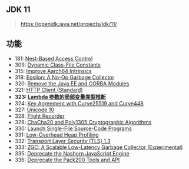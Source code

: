 ## JDK 11

> https://openjdk.java.net/projects/jdk/11/

## 功能

* 181: [Nest-Based Access Control](https://openjdk.java.net/jeps/181)
* 309: [Dynamic Class-File Constants](https://openjdk.java.net/jeps/309)
* 315: [Improve Aarch64 Intrinsics](https://openjdk.java.net/jeps/315)
* 318: [Epsilon: A No-Op Garbage Collector](https://openjdk.java.net/jeps/318)
* 320: [Remove the Java EE and CORBA Modules](https://openjdk.java.net/jeps/320)
* 321: [HTTP Client (Standard)](https://openjdk.java.net/jeps/321)
* **323: [Lambda 参数的局部变量类型推断](编程语言/Java/Javalang/openjdk/功能特性和语法糖/local-variable-type-inference.md)**
* 324: [Key Agreement with Curve25519 and Curve448](https://openjdk.java.net/jeps/324)
* 327: [Unicode 10](https://openjdk.java.net/jeps/327)
* 328: [Flight Recorder](https://openjdk.java.net/jeps/328)
* 329: [ChaCha20 and Poly1305 Cryptographic Algorithms](https://openjdk.java.net/jeps/329)
* 330: [Launch Single-File Source-Code Programs](https://openjdk.java.net/jeps/330)
* 331: [Low-Overhead Heap Profiling](https://openjdk.java.net/jeps/331)
* 332: [Transport Layer Security (TLS) 1.3](https://openjdk.java.net/jeps/332)
* 333: [ZGC: A Scalable Low-Latency Garbage Collector (Experimental)](https://openjdk.java.net/jeps/333)
* 335: [Deprecate the Nashorn JavaScript Engine](https://openjdk.java.net/jeps/335)
* 336: [Deprecate the Pack200 Tools and API](https://openjdk.java.net/jeps/336)